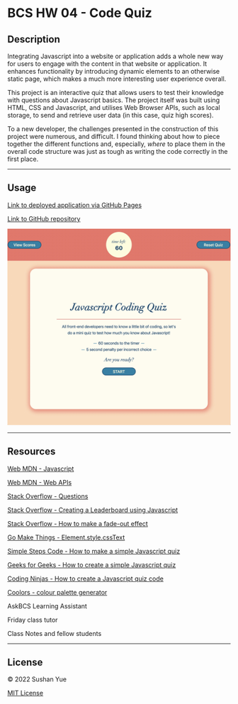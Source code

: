 # BCS HW 04 - Code Quiz

## Description

Integrating Javascript into a website or application adds a whole new way for users to engage with the content in that website or application. It enhances functionality by introducing dynamic elements to an otherwise static page, which makes a much more interesting user experience overall.

This project is an interactive quiz that allows users to test their knowledge with questions about Javascript basics. The project itself was built using HTML, CSS and Javascript, and utilises Web Browser APIs, such as local storage, to send and retrieve user data (in this case, quiz high scores).

To a new developer, the challenges presented in the construction of this project were numerous, and difficult. I found thinking about how to piece together the different functions and, especially, _where_ to place them in the overall code structure was just as tough as writing the code correctly in the first place.

---

## Usage

[Link to deployed application via GitHub Pages](https://atlantablack.github.io/HW04_Code_Quiz/)

[Link to GitHub repository](https://github.com/AtlantaBlack/HW04_Code_Quiz)

![Screenshot of Code Quiz](assets/images/screenshot-code-quiz.jpg?raw=true "Javascript Code Quiz screenshot")

---

## Resources

[Web MDN - Javascript](https://developer.mozilla.org/en-US/docs/Web/JavaScript)

[Web MDN - Web APIs](https://developer.mozilla.org/en-US/docs/Web/API/)

[Stack Overflow - Questions](https://stackoverflow.com/questions)

[Stack Overflow - Creating a Leaderboard using Javascript](https://stackoverflow.com/questions/52507871/creating-a-leaderboard-in-html-js)

[Stack Overflow - How to make a fade-out effect](https://stackoverflow.com/questions/29017379/how-to-make-fadeout-effect-with-pure-javascript)

[Go Make Things - Element.style.cssText](https://gomakethings.com/the-element.style.csstext-property-in-vanilla-js/)

[Simple Steps Code - How to make a simple Javascript quiz](https://simplestepscode.com/javascript-quiz-tutorial/)

[Geeks for Geeks - How to create a simple Javascript quiz](https://www.geeksforgeeks.org/how-to-create-a-simple-javascript-quiz/)

[Coding Ninjas - How to create a Javascript quiz code](https://www.codingninjas.com/blog/2020/11/03/how-to-create-a-quiz-in-javascript/)

[Coolors - colour palette generator](https://coolors.co/?home)

AskBCS Learning Assistant

Friday class tutor

Class Notes and fellow students

---

## License

© 2022 Sushan Yue

[MIT License](/LICENSE.txt)
